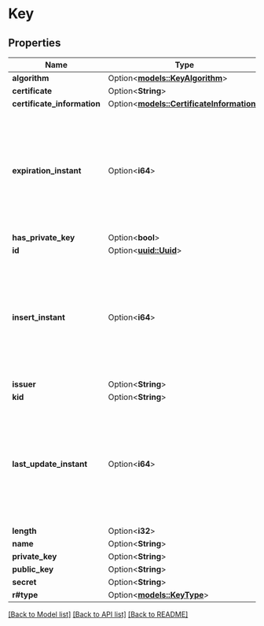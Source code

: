 # Key

## Properties

Name | Type | Description | Notes
------------ | ------------- | ------------- | -------------
**algorithm** | Option<[**models::KeyAlgorithm**](KeyAlgorithm.md)> |  | [optional]
**certificate** | Option<**String**> |  | [optional]
**certificate_information** | Option<[**models::CertificateInformation**](CertificateInformation.md)> |  | [optional]
**expiration_instant** | Option<**i64**> | The number of milliseconds since the unix epoch: January 1, 1970 00:00:00 UTC. This value is always in UTC. | [optional]
**has_private_key** | Option<**bool**> |  | [optional]
**id** | Option<[**uuid::Uuid**](uuid::Uuid.md)> |  | [optional]
**insert_instant** | Option<**i64**> | The number of milliseconds since the unix epoch: January 1, 1970 00:00:00 UTC. This value is always in UTC. | [optional]
**issuer** | Option<**String**> |  | [optional]
**kid** | Option<**String**> |  | [optional]
**last_update_instant** | Option<**i64**> | The number of milliseconds since the unix epoch: January 1, 1970 00:00:00 UTC. This value is always in UTC. | [optional]
**length** | Option<**i32**> |  | [optional]
**name** | Option<**String**> |  | [optional]
**private_key** | Option<**String**> |  | [optional]
**public_key** | Option<**String**> |  | [optional]
**secret** | Option<**String**> |  | [optional]
**r#type** | Option<[**models::KeyType**](KeyType.md)> |  | [optional]

[[Back to Model list]](../README.md#documentation-for-models) [[Back to API list]](../README.md#documentation-for-api-endpoints) [[Back to README]](../README.md)


